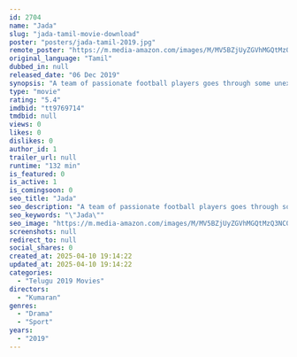 ```yaml
---
id: 2704
name: "Jada"
slug: "jada-tamil-movie-download"
poster: "posters/jada-tamil-2019.jpg"
remote_poster: "https://m.media-amazon.com/images/M/MV5BZjUyZGVhMGQtMzQ3NC00NDhmLWIyZmUtNGY1YWQ1ODg3MDNkXkEyXkFqcGc@._V1_SX300.jpg"
original_language: "Tamil"
dubbed_in: null
released_date: "06 Dec 2019"
synopsis: "A team of passionate football players goes through some unexpected hurdles while participating in a local tournament in a village."
type: "movie"
rating: "5.4"
imdbid: "tt9769714"
tmdbid: null
views: 0
likes: 0
dislikes: 0
author_id: 1
trailer_url: null
runtime: "132 min"
is_featured: 0
is_active: 1
is_comingsoon: 0
seo_title: "Jada"
seo_description: "A team of passionate football players goes through some unexpected hurdles while participating in a local tournament in a village."
seo_keywords: "\"Jada\""
seo_image: "https://m.media-amazon.com/images/M/MV5BZjUyZGVhMGQtMzQ3NC00NDhmLWIyZmUtNGY1YWQ1ODg3MDNkXkEyXkFqcGc@._V1_SX300.jpg"
screenshots: null
redirect_to: null
social_shares: 0
created_at: 2025-04-10 19:14:22
updated_at: 2025-04-10 19:14:22
categories:
  - "Telugu 2019 Movies"
directors:
  - "Kumaran"
genres:
  - "Drama"
  - "Sport"
years:
  - "2019"
---
```

